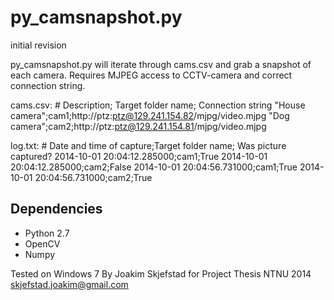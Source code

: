py_camsnapshot.py
===========
initial revision

py_camsnapshot.py will iterate through cams.csv and grab a snapshot of each camera.
Requires MJPEG access to CCTV-camera and correct connection string.

cams.csv:  # Description; Target folder name; Connection string
"House camera";cam1;http://ptz:ptz@129.241.154.82/mjpg/video.mjpg
"Dog camera";cam2;http://ptz:ptz@129.241.154.81/mjpg/video.mjpg

log.txt: # Date and time of capture;Target folder name; Was picture captured?
2014-10-01 20:04:12.285000;cam1;True
2014-10-01 20:04:12.285000;cam2;False
2014-10-01 20:04:56.731000;cam1;True
2014-10-01 20:04:56.731000;cam2;True

Dependencies
------------
- Python 2.7
- OpenCV
- Numpy


Tested on Windows 7
By Joakim Skjefstad for Project Thesis NTNU 2014
skjefstad.joakim@gmail.com